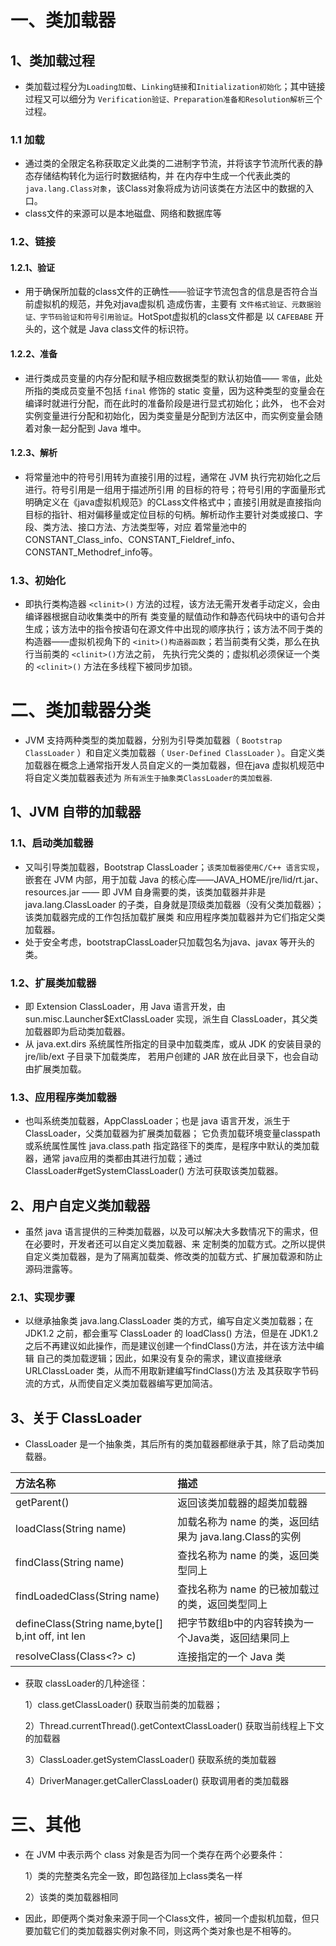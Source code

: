 # 一、类加载器
## 1、类加载过程

- 类加载过程分为`Loading加载`、`Linking链接`和`Initialization初始化`；其中链接过程又可以细分为
`Verification验证、Preparation准备和Resolution解析`三个过程。

### 1.1 加载

- 通过类的全限定名称获取定义此类的二进制字节流，并将该字节流所代表的静态存储结构转化为运行时数据结构，并
在内存中生成一个代表此类的 `java.lang.Class对象`，该Class对象将成为访问该类在方法区中的数据的入口。
- class文件的来源可以是本地磁盘、网络和数据库等

### 1.2、链接
#### 1.2.1、验证

- 用于确保所加载的class文件的正确性——验证字节流包含的信息是否符合当前虚拟机的规范，并免对java虚拟机
造成伤害，主要有 `文件格式验证、元数据验证、字节码验证和符号引用验证`。HotSpot虚拟机的class文件都是
以 `CAFEBABE` 开头的，这个就是 Java class文件的标识符。

#### 1.2.2、准备

- 进行类成员变量的内存分配和赋予相应数据类型的默认初始值—— `零值`，此处所指的类成员变量不包括 `final`
修饰的 static 变量，因为这种类型的变量会在编译时就进行分配，而在此时的准备阶段是进行显式初始化；此外，
也不会对实例变量进行分配和初始化，因为类变量是分配到方法区中，而实例变量会随着对象一起分配到 Java 堆中。

#### 1.2.3、解析

- 将常量池中的符号引用转为直接引用的过程，通常在 JVM 执行完初始化之后进行。符号引用是一组用于描述所引用
的目标的符号；符号引用的字面量形式明确定义在《java虚拟机规范》的CLass文件格式中；直接引用就是直接指向
目标的指针、相对偏移量或定位目标的句柄。解析动作主要针对类或接口、字段、类方法、接口方法、方法类型等，对应
着常量池中的 CONSTANT_Class_info、CONSTANT_Fieldref_info、CONSTANT_Methodref_info等。

### 1.3、初始化

- 即执行类构造器 `<clinit>()` 方法的过程，该方法无需开发者手动定义，会由编译器根据自动收集类中的所有
类变量的赋值动作和静态代码块中的语句合并生成；该方法中的指令按语句在源文件中出现的顺序执行；该方法不同于类的
构造器——虚拟机视角下的 `<init>()构造器函数`；若当前类有父类，那么在执行当前类的 `<clinit>()`方法之前，
先执行完父类的；虚拟机必须保证一个类的 `<clinit>()` 方法在多线程下被同步加锁。

# 二、类加载器分类

- JVM 支持两种类型的类加载器，分别为引导类加载器（ `Bootstrap ClassLoader` ）和自定义类加载器（
`User-Defined ClassLoader` ）。自定义类加载器在概念上通常指开发人员自定义的一类加载器，但在java
虚拟机规范中将自定义类加载器表述为 `所有派生于抽象类ClassLoader的类加载器`.
## 1、JVM 自带的加载器
### 1.1、启动类加载器

- 又叫引导类加载器，Bootstrap ClassLoader；`该类加载器使用C/C++ 语言实现`，嵌套在 JVM 内部，用于加载
 Java 的核心库——JAVA_HOME/jre/lid/rt.jar、resources.jar —— 即 JVM 自身需要的类，该类加载器并非是
 java.lang.ClassLoader 的子类，自身就是顶级类加载器（没有父类加载器）；该类加载器完成的工作包括加载扩展类
 和应用程序类加载器并为它们指定父类加载器。
- 处于安全考虑，bootstrapClassLoader只加载包名为java、javax 等开头的类。

### 1.2、扩展类加载器

- 即 Extension ClassLoader，用 Java 语言开发，由 sun.misc.Launcher$ExtClassLoader 实现，派生自
ClassLoader，其父类加载器即为启动类加载器。
- 从 java.ext.dirs 系统属性所指定的目录中加载类库，或从 JDK 的安装目录的 jre/lib/ext 子目录下加载类库，
若用户创建的 JAR 放在此目录下，也会自动由扩展类加载。

### 1.3、应用程序类加载器

- 也叫系统类加载器，AppClassLoader；也是 java 语言开发，派生于 ClassLoader，父类加载器为扩展类加载器；
它负责加载环境变量classpath或系统属性属性 java.class.path 指定路径下的类库，是程序中默认的类加载器，通常
java应用的类都由其进行加载；通过ClassLoader#getSystemClassLoader() 方法可获取该类加载器。

## 2、用户自定义类加载器

- 虽然 java 语言提供的三种类加载器，以及可以解决大多数情况下的需求，但在必要时，开发者还可以自定义类加载器、来
定制类的加载方式。之所以提供自定义类加载器，是为了隔离加载类、修改类的加载方式、扩展加载源和防止源码泄露等。

### 2.1、实现步骤

- 以继承抽象类 java.lang.ClassLoader 类的方式，编写自定义类加载器；在 JDK1.2 之前，都会重写 ClassLoader
的 loadClass() 方法，但是在 JDK1.2 之后不再建议如此操作，而是建议创建一个findClass()方法，并在该方法中编辑
自己的类加载逻辑；因此，如果没有复杂的需求，建议直接继承 URLClassLoader 类，从而不用取新建编写findClass()方法
及其获取字节码流的方式，从而使自定义类加载器编写更加简洁。

## 3、关于 ClassLoader

- ClassLoader 是一个抽象类，其后所有的类加载器都继承于其，除了启动类加载器。

 | 方法名称 | 描述 |
 |:----|:----|
 | getParent() | 返回该类加载器的超类加载器 |
 | loadClass(String name) | 加载名称为 name 的类，返回结果为 java.lang.Class的实例 |
 | findClass(String name) | 查找名称为 name 的类，返回类型同上 |
 | findLoadedClass(String name) | 查找名称为 name 的已被加载过的类，返回类型同上 |
 | defineClass(String name,byte[] b,int off, int len | 把字节数组b中的内容转换为一个Java类，返回结果同上 |
 | resolveClass(Class<?> c) | 连接指定的一个 Java 类 |
 
- 获取 classLoader的几种途径：
   
   1）class.getClassLoader() 获取当前类的加载器；
   
   2）Thread.currentThread().getContextClassLoader() 获取当前线程上下文的加载器
   
   3）ClassLoader.getSystemClassLoader() 获取系统的类加载器
   
   4）DriverManager.getCallerClassLoader() 获取调用者的类加载器

# 三、其他

- 在 JVM 中表示两个 class 对象是否为同一个类存在两个必要条件：

   1）类的完整类名完全一致，即包路径加上class类名一样

   2）该类的类加载器相同

- 因此，即便两个类对象来源于同一个Class文件，被同一个虚拟机加载，但只要加载它们的类加载器实例对象不同，则这两个类对象也是不相等的。
